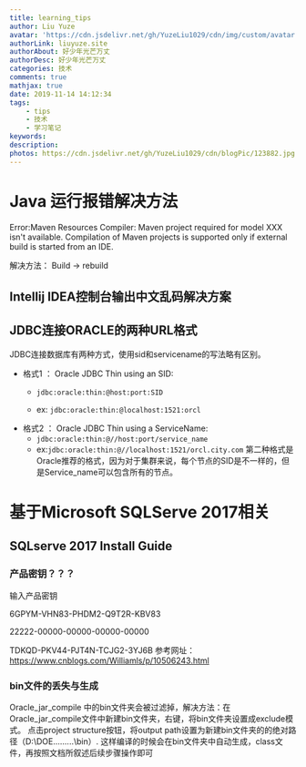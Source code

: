 ```yaml
---
title: learning_tips
author: Liu Yuze
avatar: 'https://cdn.jsdelivr.net/gh/YuzeLiu1029/cdn/img/custom/avatar.jpg'
authorLink: liuyuze.site
authorAbout: 好少年光芒万丈
authorDesc: 好少年光芒万丈
categories: 技术
comments: true
mathjax: true
date: 2019-11-14 14:12:34
tags:
    - tips
    - 技术
    - 学习笔记
keywords:
description:
photos: https://cdn.jsdelivr.net/gh/YuzeLiu1029/cdn/blogPic/123882.jpg
---
```

# Java 运行报错解决方法
Error:Maven Resources Compiler: Maven project required for model XXX isn't available. Compilation of Maven projects is supported only if external build is started from an IDE.

解决方法： Build -> rebuild

## Intellij IDEA控制台输出中文乱码解决方案

## JDBC连接ORACLE的两种URL格式
JDBC连接数据库有两种方式，使用sid和servicename的写法略有区别。

* 格式1 ： Oracle JDBC Thin using an SID:
    * ```jdbc:oracle:thin:@host:port:SID```
    
    * ex: ```jdbc:oracle:thin:@localhost:1521:orcl```
* 格式2 ： Oracle JDBC Thin using a ServiceName:
    * ```jdbc:oracle:thin:@//host:port/service_name```
    * ex:```jdbc:oracle:thin:@//localhost:1521/orcl.city.com```
第二种格式是Oracle推荐的格式，因为对于集群来说，每个节点的SID是不一样的，但是Service_name可以包含所有的节点。
# 基于Microsoft SQLServe 2017相关

## SQLserve 2017 Install Guide

### 产品密钥？？？
输入产品密钥 

6GPYM-VHN83-PHDM2-Q9T2R-KBV83

22222-00000-00000-00000-00000

TDKQD-PKV44-PJT4N-TCJG2-3YJ6B
参考网址：https://www.cnblogs.com/Williamls/p/10506243.html

### bin文件的丢失与生成
Oracle_jar_compile 中的bin文件夹会被过滤掉，解决方法：在Oracle_jar_compile文件中新建bin文件夹，右键，将bin文件夹设置成exclude模式。
点击project structure按钮，将output path设置为新建bin文件夹的的绝对路径（D:\DOE.........\bin）.
这样编译的时候会在bin文件夹中自动生成，class文件，再按照文档所叙述后续步骤操作即可


